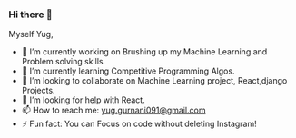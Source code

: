 ### Hi there 👋
Myself Yug,

- 🔭 I’m currently working on Brushing up my Machine Learning and Problem solving skills
- 🌱 I’m currently learning Competitive Programming Algos.
- 👯 I’m looking to collaborate on Machine Learning project, React,django Projects.
- 🤔 I’m looking for help with React.
- 📫 How to reach me: yug.gurnani091@gmail.com
- ⚡ Fun fact: You can Focus on code without deleting Instagram!

